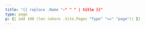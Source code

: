 ```yaml
---
title: "{{ replace .Name "-" " " | title }}"
type: page
p: {{ add 100 (len (where .Site.Pages "Type" "==" "page")) }}
---
```


